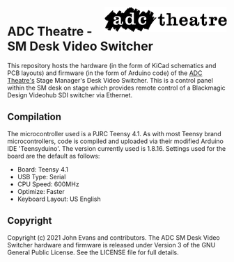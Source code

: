 <img width="280" align="right" src="https://raw.githubusercontent.com/CHTJonas/roombooking/master/public/logo-long-black.svg?sanitize=true">

# ADC Theatre - SM Desk Video Switcher

This repository hosts the hardware (in the form of KiCad schematics and PCB layouts) and 
firmware (in the form of Arduino code) of the [ADC Theatre's](https://www.adctheatre.com) Stage 
Manager's Desk Video Switcher. This is a control panel within the SM desk on stage which 
provides remote control of a Blackmagic Design Videohub SDI switcher via Ethernet.

## Compilation
The microcontroller used is a PJRC Teensy 4.1. As with most Teensy brand microcontrollers, code is compiled and uploaded via their modified Arduino IDE 'Teensyduino'. The version currently used is 1.8.16. Settings used for the board are the default as follows: 
* Board: Teensy 4.1
* USB Type: Serial
* CPU Speed: 600MHz
* Optimize: Faster
* Keyboard Layout: US English  

## Copyright
Copyright (c) 2021 John Evans and contributors.
The ADC SM Desk Video Switcher hardware and firmware is released under Version 3 of the GNU General Public License.
See the LICENSE file for full details.

